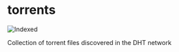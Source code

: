 torrents 
========
![Indexed](https://img.shields.io/badge/indexed-179689-blue)

Collection of torrent files discovered in the DHT network
